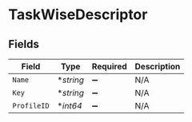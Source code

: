 # TaskWiseDescriptor


## Fields

| Field              | Type               | Required           | Description        |
| ------------------ | ------------------ | ------------------ | ------------------ |
| `Name`             | **string*          | :heavy_minus_sign: | N/A                |
| `Key`              | **string*          | :heavy_minus_sign: | N/A                |
| `ProfileID`        | **int64*           | :heavy_minus_sign: | N/A                |